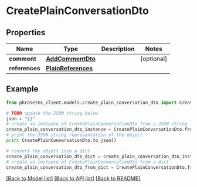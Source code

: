 # CreatePlainConversationDto

## Properties

| Name           | Type                                      | Description | Notes      |
| -------------- | ----------------------------------------- | ----------- | ---------- |
| **comment**    | [**AddCommentDto**](AddCommentDto.md)     |             | [optional] |
| **references** | [**PlainReferences**](PlainReferences.md) |             |

## Example

```python
from phrasetms_client.models.create_plain_conversation_dto import CreatePlainConversationDto

# TODO update the JSON string below
json = "{}"
# create an instance of CreatePlainConversationDto from a JSON string
create_plain_conversation_dto_instance = CreatePlainConversationDto.from_json(json)
# print the JSON string representation of the object
print CreatePlainConversationDto.to_json()

# convert the object into a dict
create_plain_conversation_dto_dict = create_plain_conversation_dto_instance.to_dict()
# create an instance of CreatePlainConversationDto from a dict
create_plain_conversation_dto_from_dict = CreatePlainConversationDto.from_dict(create_plain_conversation_dto_dict)
```

[[Back to Model list]](../README.md#documentation-for-models) [[Back to API list]](../README.md#documentation-for-api-endpoints) [[Back to README]](../README.md)
